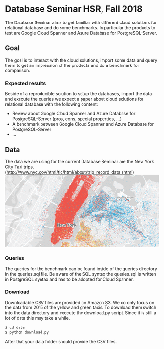 # Database Seminar HSR, Fall 2018
The Database Seminar aims to get familiar with different cloud solutions for relational database and do some benchmarks.
In particular the products to test are Google Cloud Spanner and Azure Database for PostgreSQL-Server.

## Goal
The goal is to interact with the cloud solutions, import some data and query them to get an impression of the products and do a benchmark for comparison.

### Expected results
Beside of a reproducible solution to setup the databases, import the data and execute the queries we expect a paper about cloud solutions for relational database with the following content:
 - Review about Google Cloud Spanner and Azure Database for PostgreSQL-Server (pros, cons, special properties, ...)
 - A benchmark between Google Cloud Spanner and Azure Database for PostgreSQL-Server
 - ...

## Data
The data we are using for the current Database Seminar are the New York City Taxi trips. (http://www.nyc.gov/html/tlc/html/about/trip_record_data.shtml)
![alt text](img/new_york.png "NYC Taxi Rides")
### Queries
The queries for the benchmark can be found inside of the queries directory in the queries.sql file.
Be aware of the SQL syntax the queries.sql is written in PostgreSQL syntax and has to be adopted for Cloud Spanner.

### Download
Downloadable CSV files are provided on Amazon S3.
We do only focus on the data from 2015 of the yellow and green taxis.
To download them switch into the data directory and execute the download.py script.
Since it is still a lot of data this may take a while.
```
$ cd data
$ python download.py 
```
After that your data folder should provide the CSV files.

